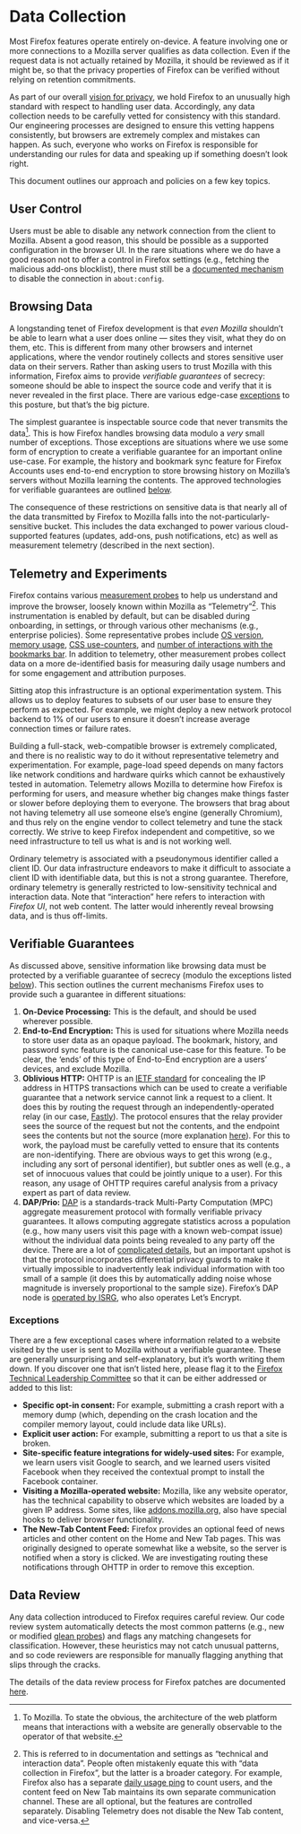 # Data Collection

Most Firefox features operate entirely on-device. A feature involving one or
more connections to a Mozilla server qualifies as data collection. Even if the
request data is not actually retained by Mozilla, it should be reviewed as if
it might be, so that the privacy properties of Firefox can be verified without
relying on retention commitments.

As part of our overall [vision for privacy][privacy-vision], we hold Firefox to
an unusually high standard with respect to handling user data. Accordingly, any
data collection needs to be carefully vetted for consistency with this standard.
Our engineering processes are designed to ensure this vetting happens
consistently, but browsers are extremely complex and mistakes can happen. As
such, everyone who works on Firefox is responsible for understanding our rules
for data and speaking up if something doesn’t look right.

This document outlines our approach and policies on a few key topics.

## User Control

Users must be able to disable any network connection from the client to Mozilla.
Absent a good reason, this should be possible as a supported configuration in
the browser UI. In the rare situations where we do have a good reason not to
offer a control in Firefox settings (e.g., fetching the malicious add-ons
blocklist), there must still be a [documented mechanism][sumo-stop-connections]
to disable the connection in `about:config`.

## Browsing Data

A longstanding tenet of Firefox development is that _even Mozilla_ shouldn’t be
able to learn what a user does online — sites they visit, what they do on them,
etc. This is different from many other browsers and internet applications, where
the vendor routinely collects and stores sensitive user data on their servers.
Rather than asking users to trust Mozilla with this information, Firefox aims to
provide _verifiable guarantees_ of secrecy: someone should be able to inspect
the source code and verify that it is never revealed in the first place. There
are various edge-case [exceptions](#exceptions) to this posture, but that’s the
big picture.

The simplest guarantee is inspectable source code that never transmits the
data[^1]. This is how Firefox handles browsing data modulo a _very_ small number
of exceptions. Those exceptions are situations where we use some form of
encryption to create a verifiable guarantee for an important online use-case.
For example, the history and bookmark sync feature for Firefox Accounts uses
end-to-end encryption to store browsing history on Mozilla’s servers without
Mozilla learning the contents. The approved technologies for verifiable
guarantees are outlined [below](#verifiable-guarantees).

The consequence of these restrictions on sensitive data is that nearly all of
the data transmitted by Firefox to Mozilla falls into the
not-particularly-sensitive bucket. This includes the data exchanged to power
various cloud-supported features (updates, add-ons, push notifications, etc) as
well as measurement telemetry (described in the next section).

## Telemetry and Experiments

Firefox contains various [measurement probes][gleandict] to help us understand
and improve the browser, loosely known within Mozilla as “Telemetry”[^2]. This
instrumentation is enabled by default, but can be disabled during onboarding, in
settings, or through various other mechanisms (e.g., enterprise policies). Some
representative probes include [OS version][os-version-dict],
[memory usage][memory-dict], [CSS use-counters][usercounter-dict], and
[number of interactions with the bookmarks bar][bookmarks-dict]. In addition to
telemetry, other measurement probes collect data on a more de-identified basis
for measuring daily usage numbers and for some engagement and attribution
purposes.

Sitting atop this infrastructure is an optional experimentation system. This
allows us to deploy features to subsets of our user base to ensure they perform
as expected. For example, we might deploy a new network protocol backend to 1%
of our users to ensure it doesn’t increase average connection times or failure
rates.

Building a full-stack, web-compatible browser is extremely complicated, and
there is no realistic way to do it without representative telemetry and
experimentation. For example, page-load speed depends on many factors like
network conditions and hardware quirks which cannot be exhaustively tested in
automation. Telemetry allows Mozilla to determine how Firefox is performing for
users, and measure whether big changes make things faster or slower before
deploying them to everyone. The browsers that brag about not having telemetry
all use someone else’s engine (generally Chromium), and thus rely on the engine
vendor to collect telemetry and tune the stack correctly. We strive to keep
Firefox independent and competitive, so we need infrastructure to tell us what
is and is not working well.

Ordinary telemetry is associated with a pseudonymous identifier called a client
ID. Our data infrastructure endeavors to make it difficult to associate a client
ID with identifiable data, but this is not a strong guarantee. Therefore,
ordinary telemetry is generally restricted to low-sensitivity technical and
interaction data. Note that “interaction” here refers to interaction with
_Firefox UI_, not web content. The latter would inherently reveal browsing data,
and is thus off-limits.

## Verifiable Guarantees

As discussed above, sensitive information like browsing data must be protected
by a verifiable guarantee of secrecy (modulo the exceptions listed
[below](#exceptions)). This section outlines the current mechanisms Firefox uses
to provide such a guarantee in different situations:

1. **On-Device Processing:** This is the default, and should be used wherever
   possible.
2. **End-to-End Encryption:** This is used for situations where Mozilla needs to
    store user data as an opaque payload. The bookmark, history, and password
    sync feature is the canonical use-case for this feature. To be clear, the
    ‘ends’ of this type of End-to-End encryption are a users’ devices, and
    exclude Mozilla.
3. **Oblivious HTTP:** OHTTP is an [IETF standard][ietf-ohttp] for concealing
   the IP address in HTTPS transactions which can be used to create a verifiable
   guarantee that a network service cannot link a request to a client. It does
   this by routing the request through an independently-operated relay (in our
   case, [Fastly][dap-ohttp-partners]). The protocol ensures that the relay
   provider sees the source of the request but not the contents, and the
   endpoint sees the contents but not the source (more explanation
   [here][sumo-ohttp]). For this to work, the payload must be carefully vetted
   to ensure that its contents are non-identifying. There are obvious ways to
   get this wrong (e.g., including any sort of personal identifier), but subtler
   ones as well (e.g., a set of innocuous values that could be jointly unique
   to a user). For this reason, any usage of OHTTP requires careful analysis
   from a privacy expert as part of data review.
4. **DAP/Prio:** [DAP][ietf-dap] is a standards-track Multi-Party Computation
   (MPC) aggregate measurement protocol with formally verifiable privacy
   guarantees. It allows computing aggregate statistics across a population
   (e.g., how many users visit this page with a known web-compat issue) without
   the individual data points being revealed to any party off the device. There
   are a lot of [complicated details][dap-explainer], but an important upshot is
   that the protocol incorporates differential privacy guards to make it
   virtually impossible to inadvertently leak individual information with too
   small of a sample (it does this by automatically adding noise whose magnitude
   is inversely proportional to the sample size). Firefox’s DAP node is
   [operated by ISRG][dap-ohttp-partners], who also operates Let’s Encrypt.

### Exceptions

There are a few exceptional cases where information related to a website visited
by the user is sent to Mozilla without a verifiable guarantee. These are
generally unsurprising and self-explanatory, but it’s worth writing them down.
If you discover one that isn’t listed here, please flag it to the
[Firefox Technical Leadership Committee][fx-tlc] so that it can be either
addressed or added to this list:

- **Specific opt-in consent:** For example, submitting a crash report with a
  memory dump (which, depending on the crash location and the compiler memory
  layout, could include data like URLs).
- **Explicit user action:** For example, submitting a report to us that a site
  is broken.
- **Site-specific feature integrations for widely-used sites:** For example, we
  learn users visit Google to search, and we learned users visited Facebook when
  they received the contextual prompt to install the Facebook container.
- **Visiting a Mozilla-operated website:** Mozilla, like any website operator,
  has the technical capability to observe which websites are loaded by a given
  IP address. Some sites, like [addons.mozilla.org](http://addons.mozilla.org),
  also have special hooks to deliver browser functionality.
- **The New-Tab Content Feed:** Firefox provides an optional feed of news
  articles and other content on the Home and New Tab pages. This was originally
  designed to operate somewhat like a website, so the server is notified when a
  story is clicked. We are investigating routing these notifications through
  OHTTP in order to remove this exception.

## Data Review

Any data collection introduced to Firefox requires careful review. Our code
review system automatically detects the most common patterns (e.g., new or
modified [glean probes][gleandict]) and flags any matching changesets for
classification. However, these heuristics may not catch unusual patterns, and so
code reviewers are responsible for manually flagging anything that slips through
the cracks.

The details of the data review process for Firefox patches are documented
[here][data-review].

[^1]: To Mozilla. To state the obvious, the architecture of the web platform
means that interactions with a website are generally observable to the operator
of that website.

[^2]: This is referred to in documentation and settings as “technical and
interaction data”. People often mistakenly equate this with “data collection in
Firefox”, but the latter is a broader category. For example, Firefox also has a
separate [daily usage ping][usage-ping] to count users, and the content feed on
New Tab maintains its own separate communication channel. These are all
optional, but the features are controlled separately. Disabling Telemetry does
not disable the New Tab content, and vice-versa.

[privacy-vision]: https://www.mozilla.org/en-US/about/webvision/full/#privacy
[sumo-stop-connections]: https://support.mozilla.org/en-US/kb/how-stop-firefox-making-automatic-connections
[gleandict]: https://dictionary.telemetry.mozilla.org/
[os-version-dict]: https://dictionary.telemetry.mozilla.org/apps/firefox_desktop/metrics/os_version
[memory-dict]: https://dictionary.telemetry.mozilla.org/apps/firefox_desktop/metrics/memory_heap_allocated
[usercounter-dict]: https://dictionary.telemetry.mozilla.org/apps/firefox_desktop?page=1&search=use.counter.css
[bookmarks-dict]: https://dictionary.telemetry.mozilla.org/apps/firefox_desktop/metrics/browser_ui_interaction_bookmarks_bar
[ietf-ohttp]: https://datatracker.ietf.org/doc/rfc9458/
[dap-ohttp-partners]: https://blog.mozilla.org/en/products/firefox/partnership-ohttp-prio/
[sumo-ohttp]: https://support.mozilla.org/en-US/kb/ohttp-explained
[ietf-dap]: https://datatracker.ietf.org/doc/html/draft-ietf-ppm-dap-11
[dap-explainer]: https://educatedguesswork.org/posts/ppm-prio/
[fx-tlc]: https://wiki.mozilla.org/Modules/Firefox_Technical_Leadership
[data-review]: ./data-review
[usage-ping]: https://support.mozilla.org/en-US/kb/usage-ping-settings
